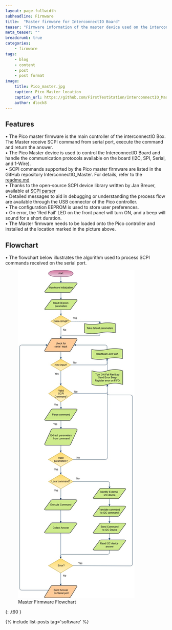```yaml
---
layout: page-fullwidth
subheadline: Firmware 
title:  "Master firmware for InterconnectIO Board"
teaser: "Firmware information of the master device used on the interconnectIO Board of the First TestStation"
meta_teaser: ""
breadcrumb: true
categories:
    - firmware
tags:
    - blog
    - content
    - post
    - post format
image:
    title: Pico_master.jpg
    caption: Pico Master location
    caption_url: https://github.com/FirstTestStation/InterconnectIO_Master_Firmware
    author: dlock8
---
```


## Features

•	The Pico master firmware is the main controller of the interconnectIO Box.  The Master receive SCPI command from serial port, execute the command and return the answer. <br>
•	The Pico Master device is used to control the InterconnectIO Board and handle the communication protocols available on the board (I2C, SPI, Serial, and 1-Wire).  <br>
•	SCPI commands supported by the Pico master firmware are listed in the GitHub repository InterconnectIO_Master. For details, refer to the <a href= "https://github.com/FirstTestStation/InterconnectIO_Master_Firmware/blob/main/README.md">readme.md</a><br>
•	Thanks to the open-source SCPI device library written by Jan Breuer, available at  <a href= "https://www.jaybee.cz/scpi-parser/">SCPI parser</a><br>
•	Detailed messages to aid in debugging or understanding the process flow are available through the USB connector of the Pico controller.<br>
•	The configuration EEPROM is used to store user preferences.<br>
•	On error, the 'Red Fail' LED on the front panel will turn ON, and a beep will sound for a short duration.<br>
•	The Master firmware needs to be loaded onto the Pico controller and installed at the location marked in the picture above. <br>


## Flowchart

•	The flowchart below illustrates the algorithm used to process SCPI commands received on the serial port.<br>

<figure>
  <img src="../../images/Pico_Master_flowchart.jpg" alt="Master Flowchart">
  <figcaption>Master Firmware Flowchart</figcaption>
</figure>

{: .t60 }

{% include list-posts tag='software' %}
